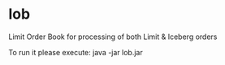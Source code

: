 # lob
Limit Order Book for processing of both Limit & Iceberg orders

To run it please execute:
  java -jar lob.jar 
